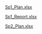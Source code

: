 [Sp1_Plan.xlsx](https://github.com/user-attachments/files/17286965/Sp1_Plan.xlsx)

[Sp1_Report.xlsx](https://github.com/user-attachments/files/17372322/Sp1_Report.xlsx)

[Sp2_Plan.xlsx](https://github.com/user-attachments/files/17372323/Sp2_Plan.xlsx)
